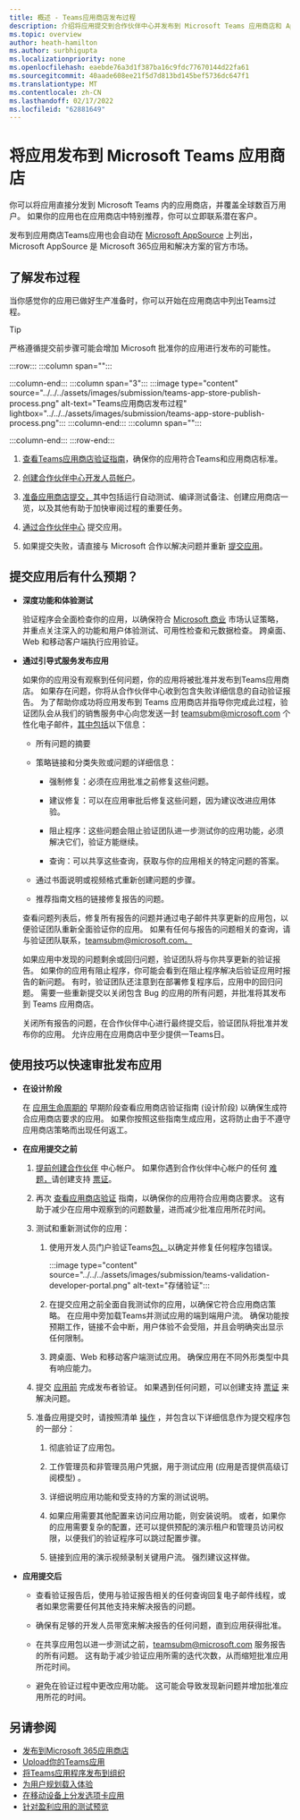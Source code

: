 ```yaml
---
title: 概述 - Teams应用商店发布过程
description: 介绍将应用提交到合作伙伴中心并发布到 Microsoft Teams 应用商店和 AppSource (的过程) 。
ms.topic: overview
author: heath-hamilton
ms.author: surbhigupta
ms.localizationpriority: none
ms.openlocfilehash: eaebde76a3d1f387ba16c9fdc77670144d22fa61
ms.sourcegitcommit: 40aade608ee21f5d7d813bd145bef5736dc647f1
ms.translationtype: MT
ms.contentlocale: zh-CN
ms.lasthandoff: 02/17/2022
ms.locfileid: "62881649"
---
```

# <a name="publish-your-app-to-the-microsoft-teams-store"></a>将应用发布到 Microsoft Teams 应用商店

你可以将应用直接分发到 Microsoft Teams 内的应用商店，并覆盖全球数百万用户。 如果你的应用也在应用商店中特别推荐，你可以立即联系潜在客户。

发布到应用商店Teams应用也会自动在 [Microsoft AppSource](https://appsource.microsoft.com) 上列出，Microsoft AppSource 是 Microsoft 365应用和解决方案的官方市场。

## <a name="understand-the-publishing-process"></a>了解发布过程

当你感觉你的应用已做好生产准备时，你可以开始在应用商店中列出Teams过程。

> [!TIP]
> 严格遵循提交前步骤可能会增加 Microsoft 批准你的应用进行发布的可能性。

:::row:::
   :::column span="":::
      
   :::column-end:::
   :::column span="3":::
      :::image type="content" source="../../../assets/images/submission/teams-app-store-publish-process.png" alt-text="Teams应用商店发布过程" lightbox="../../../assets/images/submission/teams-app-store-publish-process.png":::
   :::column-end:::
   :::column span="":::
      
   :::column-end:::
:::row-end:::

1. [查看Teams应用商店验证指南](~/concepts/deploy-and-publish/appsource/prepare/teams-store-validation-guidelines.md)，确保你的应用符合Teams和应用商店标准。

1. [创建合作伙伴中心开发人员帐户](~/concepts/deploy-and-publish/appsource/prepare/create-partner-center-dev-account.md)。

1. [准备应用商店提交，](~/concepts/deploy-and-publish/appsource/prepare/submission-checklist.md)其中包括运行自动测试、编译测试备注、创建应用商店一览，以及其他有助于加快审阅过程的重要任务。

1. [通过合作伙伴中心](/office/dev/store/add-in-submission-guide) 提交应用。

1. 如果提交失败，请直接与 Microsoft 合作以解决问题并重新 [提交应用](~/concepts/deploy-and-publish/appsource/resolve-submission-issues.md)。

## <a name="what-to-expect-after-you-submit-your-app"></a>提交应用后有什么预期？

* **深度功能和体验测试**

  验证程序会全面检查你的应用，以确保符合 [Microsoft 商业](/legal/marketplace/certification-policies) 市场认证策略，并重点关注深入的功能和用户体验测试、可用性检查和元数据检查。 跨桌面、Web 和移动客户端执行应用验证。

* **通过引导式服务发布应用**

  如果你的应用没有观察到任何问题，你的应用将被批准并发布到Teams应用商店。 如果存在问题，你将从合作伙伴中心收到包含失败详细信息的自动验证报告。 为了帮助你成功将应用发布到 Teams 应用商店并指导你完成此过程，验证团队会从我们的销售服务中心向您发送一封 teamsubm@microsoft.com 个性化电子邮件，[其中包括](mailto:teamsubm@microsoft.com)以下信息：

   * 所有问题的摘要

   * 策略链接和分类失败或问题的详细信息： 

     * 强制修复：必须在应用批准之前修复这些问题。

     * 建议修复：可以在应用审批后修复这些问题，因为建议改进应用体验。

     * 阻止程序：这些问题会阻止验证团队进一步测试你的应用功能，必须解决它们，验证方能继续。

     * 查询：可以共享这些查询，获取与你的应用相关的特定问题的答案。

   * 通过书面说明或视频格式重新创建问题的步骤。

   * 推荐指南文档的链接修复报告的问题。
 
  查看问题列表后，修复所有报告的问题并通过电子邮件共享更新的应用包，以便验证团队重新全面验证你的应用。 如果有任何与报告的问题相关的查询，请与验证团队联系，[teamsubm@microsoft.com。](mailto:teamsubm@microsoft.com)

  如果应用中发现的问题剩余或回归问题，验证团队将与你共享更新的验证报告。 如果你的应用有阻止程序，你可能会看到在阻止程序解决后验证应用时报告的新问题。 有时，验证团队还注意到在部署修复程序后，应用中的回归问题。 需要一些重新提交以关闭包含 Bug 的应用的所有问题，并批准将其发布到 Teams 应用商店。

  关闭所有报告的问题，在合作伙伴中心进行最终提交后，验证团队将批准并发布你的应用。 允许应用在应用商店中至少提供一Teams日。

## <a name="tips-for-rapid-approval-to-publish-your-app"></a>使用技巧以快速审批发布应用

* **在设计阶段**

  在 [应用生命周期的](prepare/teams-store-validation-guidelines.md) 早期阶段查看应用商店验证指南 (设计阶段) 以确保生成符合应用商店要求的应用。 如果你按照这些指南生成应用，这将防止由于不遵守应用商店策略而出现任何返工。

* **在应用提交之前**

  1. [提前创建合作伙伴](prepare/create-partner-center-dev-account.md) 中心帐户。 如果你遇到合作伙伴中心帐户的任何 [难题，](prepare/create-partner-center-dev-account.md)请创建支持 [票证](/azure/marketplace/partner-center-portal/support)。

  1. 再次 [查看应用商店验证](prepare/teams-store-validation-guidelines.md) 指南，以确保你的应用符合应用商店要求。 这有助于减少在应用中观察到的问题数量，进而减少批准应用所花时间。

  1. 测试和重新测试你的应用：

     1. 使用开发人员门户验证Teams[包，](https://dev.teams.microsoft.com/home)以确定并修复任何程序包错误。

        :::image type="content" source="../../../assets/images/submission/teams-validation-developer-portal.png" alt-text="存储验证":::
 
     1. 在提交应用之前全面自我测试你的应用，以确保它符合应用商店策略。 在应用中旁加载Teams并测试应用的端到端用户流。 确保功能按预期工作，链接不会中断，用户体验不会受阻，并且会明确突出显示任何限制。

     1. 跨桌面、Web 和移动客户端测试应用。 确保应用在不同外形类型中具有响应能力。

  1. 提交 [应用前](/azure/active-directory/develop/publisher-verification-overview) 完成发布者验证。 如果遇到任何问题，可以创建支持 [票证](/azure/marketplace/partner-center-portal/support) 来解决问题。

  1. 准备应用提交时，请按照清单 [操作](/microsoftteams/platform/concepts/deploy-and-publish/appsource/prepare/submission-checklist) ，并包含以下详细信息作为提交程序包的一部分：

      1. 彻底验证了应用包。

      1. 工作管理员和非管理员用户凭据，用于测试应用 (应用是否提供高级订阅模型) 。

      1. 详细说明应用功能和受支持的方案的测试说明。

      1. 如果应用需要其他配置来访问应用功能，则安装说明。 或者，如果你的应用需要复杂的配置，还可以提供预配的演示租户和[](/office/developer-program/microsoft-365-developer-program-get-started)管理员访问权限，以便我们的验证程序可以跳过配置步骤。

      1. 链接到应用的演示视频录制关键用户流。 强烈建议这样做。

* **应用提交后**

  * 查看验证报告后，使用与验证报告相关的任何查询回复电子邮件线程，或者如果您需要任何其他支持来解决报告的问题。

  * 确保有足够的开发人员带宽来解决报告的任何问题，直到应用获得批准。

  * 在共享应用包以[](/microsoftteams/platform/concepts/deploy-and-publish/appsource/resolve-submission-issues)进一步测试之前，teamsubm@microsoft.com 服务报告的所有[](mailto:teamsubm@microsoft.com)问题。 这有助于减少验证应用所需的迭代次数，从而缩短批准应用所花时间。
  
  * 避免在验证过程中更改应用功能。 这可能会导致发现新问题并增加批准应用所花的时间。

## <a name="see-also"></a>另请参阅

* [发布到Microsoft 365应用商店](/office/dev/store/)
* [Upload你的Teams应用](~/concepts/deploy-and-publish/apps-upload.md)
* [将Teams应用程序发布到组织](/MicrosoftTeams/tenant-apps-catalog-teams?toc=/microsoftteams/platform/toc.json&bc=/MicrosoftTeams/breadcrumb/toc.json)
* [为用户规划载入体验](../../design/understand-use-cases.md#plan-the-onboarding-experience)
* [在移动设备上分发选项卡应用](../../../tabs/design/tabs-mobile.md#distribution)
* [针对盈利应用的测试预览](prepare/Test-preview-for-monetized-apps.md)
